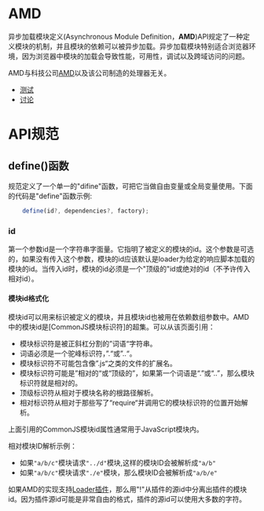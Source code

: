 # AMD

异步加载模块定义(Asynchronous Module Definition，**AMD**)API规定了一种定义模块的机制，并且模块的依赖可以被异步加载。异步加载模块特别适合浏览器环境，因为浏览器中模块的加载会导致性能，可用性，调试以及跨域访问的问题。

AMD与科技公司[AMD](http://en.wikipedia.org/wiki/Advanced_Micro_Devices)以及该公司制造的处理器无关。

* [测试](https://github.com/amdjs/amdjs-tests)
* [讨论](https://groups.google.com/group/amd-implement)

# API规范

## define()函数 <a name="define"></a>

规范定义了一个单一的"difine"函数，可把它当做自由变量或全局变量使用。下面的代码是"define"函数示例:

```javascript
    define(id?, dependencies?, factory);
```

### id <a name="define-id"></a>

第一个参数id是一个字符串字面量。它指明了被定义的模块的id。这个参数是可选的，如果没有传入这个参数，模块的id应该默认是loader为给定的响应脚本加载的模块的id。当传入id时，模块的id必须是一个"顶级的"id或绝对的id（不予许传入相对id）。

#### 模块id格式化 <a name="define-id-notes"></a>

模块id可以用来标识被定义的模块，并且模块id也被用在依赖数组参数中。AMD中的模块id是[CommonJS模块标识符]的超集。可以从该页面引用：

* 模块标识符是被正斜杠分割的”词语“字符串。
* 词语必须是一个驼峰标识符，”.“或”..“。
* 模块标识符不可能包含像”.js“之类的文件的扩展名。
* 模块标识符可能是”相对的“或“顶级的”，如果第一个词语是“.”或“..”，那么模块标识符就是相对的。
* 顶级标识符从相对于模块名称的根路径解析。
* 相对标识符从相对于那些写了“require“并调用它的模块标识符的位置开始解析。

上面引用的CommonJS模块id属性通常用于JavaScript模块内。

相对模块ID解析示例：

* 如果`"a/b/c"`模块请求`"../d"`模块,这样的模块ID会被解析成`"a/b"`
* 如果`"a/b/c"`模块请求`"./e"`模块，那么模块ID会被解析成`"a/b/e"`

如果AMD的实现支持[Loader插件](https://github.com/amdjs/amdjs-api/blob/master/LoaderPlugins.md)，那么用"!"从插件的源id中分离出插件的模块id。因为插件源id可能是非常自由的格式，插件的源id可以使用大多数的字符。

